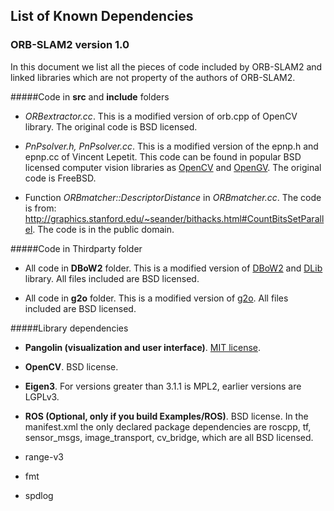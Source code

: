 ## List of Known Dependencies
### ORB-SLAM2 version 1.0

In this document we list all the pieces of code included  by ORB-SLAM2 and linked libraries which are not property of the authors of ORB-SLAM2.


#####Code in **src** and **include** folders

* *ORBextractor.cc*.
This is a modified version of orb.cpp of OpenCV library. The original code is BSD licensed.

* *PnPsolver.h, PnPsolver.cc*.
This is a modified version of the epnp.h and epnp.cc of Vincent Lepetit.
This code can be found in popular BSD licensed computer vision libraries as [OpenCV](https://github.com/Itseez/opencv/blob/master/modules/calib3d/src/epnp.cpp) and [OpenGV](https://github.com/laurentkneip/opengv/blob/master/src/absolute_pose/modules/Epnp.cpp). The original code is FreeBSD.

* Function *ORBmatcher::DescriptorDistance* in *ORBmatcher.cc*.
The code is from: http://graphics.stanford.edu/~seander/bithacks.html#CountBitsSetParallel.
The code is in the public domain.

#####Code in Thirdparty folder

* All code in **DBoW2** folder.
This is a modified version of [DBoW2](https://github.com/dorian3d/DBoW2) and [DLib](https://github.com/dorian3d/DLib) library. All files included are BSD licensed.

* All code in **g2o** folder.
This is a modified version of [g2o](https://github.com/RainerKuemmerle/g2o). All files included are BSD licensed.

#####Library dependencies

* **Pangolin (visualization and user interface)**.
[MIT license](https://en.wikipedia.org/wiki/MIT_License).

* **OpenCV**.
BSD license.

* **Eigen3**.
For versions greater than 3.1.1 is MPL2, earlier versions are LGPLv3.

* **ROS (Optional, only if you build Examples/ROS)**.
BSD license. In the manifest.xml the only declared package dependencies are roscpp, tf, sensor_msgs, image_transport, cv_bridge, which are all BSD licensed.

* range-v3

* fmt

* spdlog

